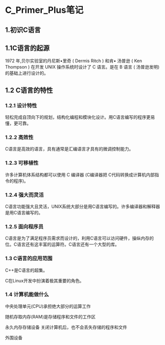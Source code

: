 # C_Primer_Plus笔记

## 1.初识C语言

## 1.1C语言的起源

1972 年,贝尔实验室的丹尼斯•里奇 ( Dermis Ritch ) 和肯•
汤普逊 ( Ken Thompson ) 在开发 UNIX 操作系统时设计了 C 语言。是在 B 语言 ( 汤普逊发明)的基础上进行设计的。

## 1.2 C语言的特性

### 1.2.1 设计特性

轻松完成自顶向下的规划，结构化编程和模块化设计。用C语言编写的程序更易懂，更可靠。

### 1.2.2 高效性 

C语言是高效的语言，具有通常是汇编语言才具有的微调控制能力。

### 1.2.3 可移植性

许多计算机体系结构都可以使用 C 编译器 (C编译器把 C代码转换成计算机内部指令的程序)。

### 1.2.4 强大而灵活

C语言功能强大且灵活，UNIX系统大部分是用C语言编写的。许多编译器和解释器是用C语言编写的。

### 1.2.5 面向程序员

C语言是为了满足程序员需求而设计的，利用C语言可以访问硬件，操纵内存的位。C语言还有这丰富的运算符。C语言还有一个大型的库。

### 1.3 C语言的应用范围

C++是C语言的超集。

C在Linux开发中扮演着极其重要的角色。

### 1.4 计算机能做什么

中央处理单元(CPU)承担绝大部分的运算工作

随机存取内存(RAM)是存储程序和文件的工作区

永久内存存储设备 关闭计算机后，也不会丢失存储的程序和文件

外围设备